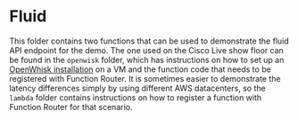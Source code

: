 # Fluid
This folder contains two functions that can be used to demonstrate the fluid API endpoint for the demo.  The one used on the Cisco Live show floor can be found in the `openwisk` folder, which has instructions on how to set up an [OpenWhisk installation](https://github.com/apache/incubator-openwhisk) on a VM and the function code that needs to be registered with Function Router.  It is sometimes easier to demonstrate the latency differences simply by using different AWS datacenters, so the `lambda` folder contains instructions on how to register a function with Function Router for that scenario.
